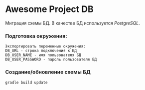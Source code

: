 # Awesome Project DB

Миграция схемы БД. В качестве БД используется *PostgreSQL*.

### Подготовка окружения:

```text
Экспортировать переменные окружения:
DB_URL - строка подключения к БД
DB_USER_NAME - имя пользователя БД
DB_USER_PASSWORD - пароль пользователя БД
```

### Создание/обновление схемы БД

```bash
gradle build update
```

